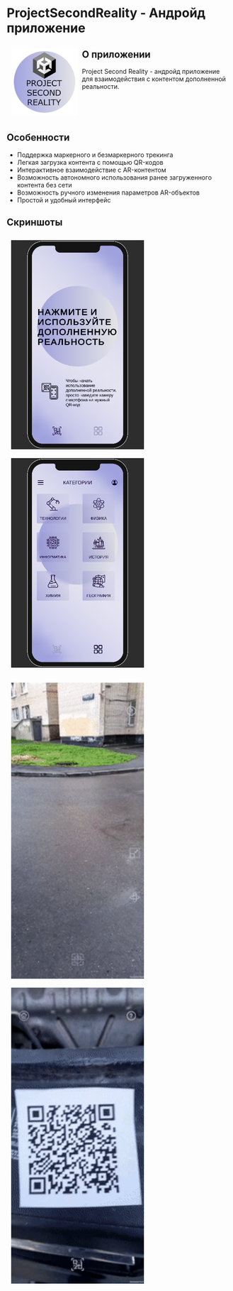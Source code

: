 # ProjectSecondReality - Андройд приложение 


<img src="/Readme/logo.png" align="left"
width="150" hspace="10" vspace="10">


                                                                                                                                                                                                                                                                                                                                                                                                                                                                                                                                                                                                                                                                                                                                                                                                                                                                                                                                                                                                                                                                                                                                                                                                                                                                                                                                                                                                                                                                                        



## О приложении
Project Second Reality - андройд приложение для взаимодействия с контентом дополненной реальности. 

<br>

<br>

<br>



## Особенности
- Поддержка маркерного и безмаркерного трекинга
- Легкая загрузка контента с помощью QR-кодов
- Интерактивное взаимодействие с AR-контентом
- Возможность автономного использования ранее загруженного контента без сети
- Возможность ручного изменения параметров AR-объектов
- Простой и удобный интерфейс


## Скриншоты

[<img src="/Readme/PhoneMainScreen.png" align="left"
width="300" hspace="10" vspace="10">](/Readme/PhoneMainScreen.png)
[<img src="/Readme/PhoneSecondScreen.png" align="center"
width="300"   hspace="10" vspace="10">](/Readme/PhoneSecondScreen.png)

[<img src="/Readme/anim1.gif" align="left"
width="300" hspace="10" vspace="10">](/Readme/anim1.gif)

[<img src="/Readme/anim2.gif" align="center"
width="300"   hspace="10" vspace="10">](/Readme/anim2.gif)

